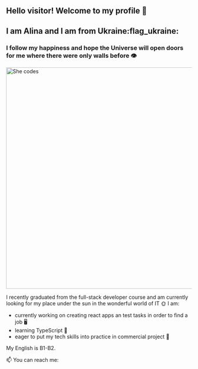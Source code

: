 ## Hello visitor! Welcome to my profile 👋
## I am Alina and I am from Ukraine:flag_ukraine:

### I follow my happiness and hope the Universe will open doors for me where there were only walls before :eye:


<picture>
 <img alt="She codes" src="https://www.gov.il/BlobFolder/generalpage/she-codes/he/populations-integration_hi-tech_pictures-she-codes.jpg" width="600">
</picture>


I recently graduated from the full-stack developer course and am currently looking for my place under the sun in the wonderful world of IT :sun_with_face:
I am:
- currently working on creating react apps an test tasks in order to find a job :desktop_computer:
- learning TypeScript :orange_book:
- eager to put my tech skills into practice in commercial project :handshake:

My English is B1-B2.

📫 You can reach me: 


